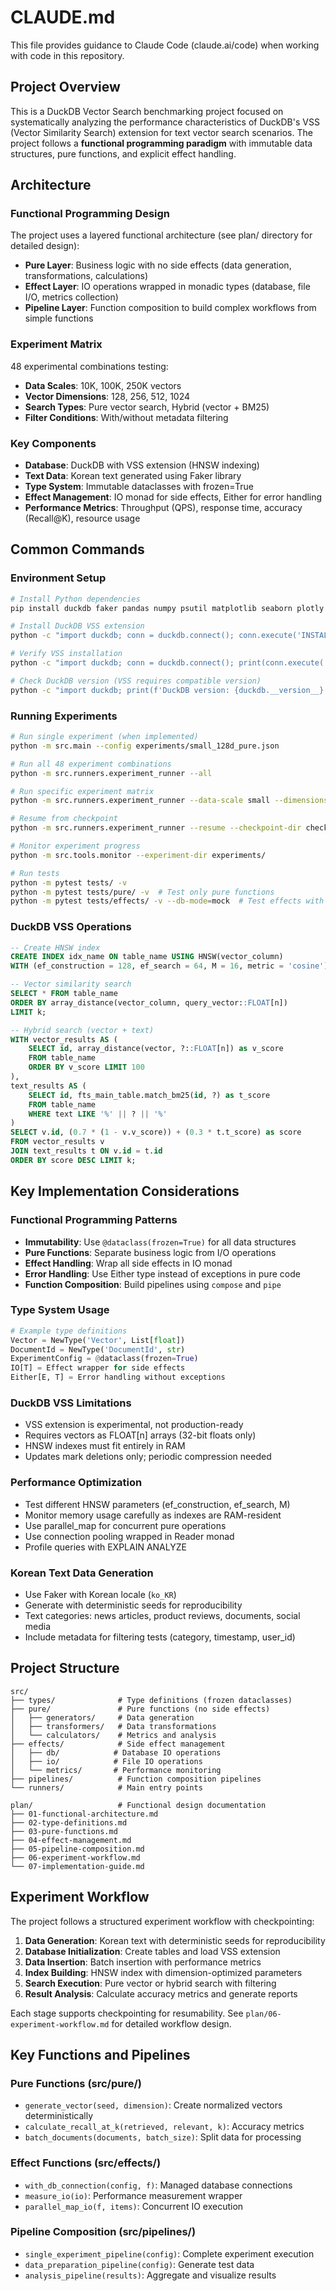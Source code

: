 # CLAUDE.md

This file provides guidance to Claude Code (claude.ai/code) when working with code in this repository.

## Project Overview

This is a DuckDB Vector Search benchmarking project focused on systematically analyzing the performance characteristics of DuckDB's VSS (Vector Similarity Search) extension for text vector search scenarios. The project follows a **functional programming paradigm** with immutable data structures, pure functions, and explicit effect handling.

## Architecture

### Functional Programming Design
The project uses a layered functional architecture (see plan/ directory for detailed design):
- **Pure Layer**: Business logic with no side effects (data generation, transformations, calculations)
- **Effect Layer**: IO operations wrapped in monadic types (database, file I/O, metrics collection)
- **Pipeline Layer**: Function composition to build complex workflows from simple functions

### Experiment Matrix
48 experimental combinations testing:
- **Data Scales**: 10K, 100K, 250K vectors
- **Vector Dimensions**: 128, 256, 512, 1024
- **Search Types**: Pure vector search, Hybrid (vector + BM25)
- **Filter Conditions**: With/without metadata filtering

### Key Components
- **Database**: DuckDB with VSS extension (HNSW indexing)
- **Text Data**: Korean text generated using Faker library
- **Type System**: Immutable dataclasses with frozen=True
- **Effect Management**: IO monad for side effects, Either for error handling
- **Performance Metrics**: Throughput (QPS), response time, accuracy (Recall@K), resource usage

## Common Commands

### Environment Setup
```bash
# Install Python dependencies
pip install duckdb faker pandas numpy psutil matplotlib seaborn plotly pyrsistent

# Install DuckDB VSS extension
python -c "import duckdb; conn = duckdb.connect(); conn.execute('INSTALL vss'); conn.execute('LOAD vss')"

# Verify VSS installation
python -c "import duckdb; conn = duckdb.connect(); print(conn.execute('SELECT * FROM duckdb_extensions() WHERE extension_name = \'vss\'').fetchall())"

# Check DuckDB version (VSS requires compatible version)
python -c "import duckdb; print(f'DuckDB version: {duckdb.__version__}')"
```

### Running Experiments
```bash
# Run single experiment (when implemented)
python -m src.main --config experiments/small_128d_pure.json

# Run all 48 experiment combinations
python -m src.runners.experiment_runner --all

# Run specific experiment matrix
python -m src.runners.experiment_runner --data-scale small --dimensions 128,256

# Resume from checkpoint
python -m src.runners.experiment_runner --resume --checkpoint-dir checkpoints/

# Monitor experiment progress
python -m src.tools.monitor --experiment-dir experiments/

# Run tests
python -m pytest tests/ -v
python -m pytest tests/pure/ -v  # Test only pure functions
python -m pytest tests/effects/ -v --db-mode=mock  # Test effects with mocks
```

### DuckDB VSS Operations
```sql
-- Create HNSW index
CREATE INDEX idx_name ON table_name USING HNSW(vector_column)
WITH (ef_construction = 128, ef_search = 64, M = 16, metric = 'cosine');

-- Vector similarity search
SELECT * FROM table_name
ORDER BY array_distance(vector_column, query_vector::FLOAT[n])
LIMIT k;

-- Hybrid search (vector + text)
WITH vector_results AS (
    SELECT id, array_distance(vector, ?::FLOAT[n]) as v_score
    FROM table_name
    ORDER BY v_score LIMIT 100
),
text_results AS (
    SELECT id, fts_main_table.match_bm25(id, ?) as t_score  
    FROM table_name
    WHERE text LIKE '%' || ? || '%'
)
SELECT v.id, (0.7 * (1 - v.v_score)) + (0.3 * t.t_score) as score
FROM vector_results v
JOIN text_results t ON v.id = t.id
ORDER BY score DESC LIMIT k;
```

## Key Implementation Considerations

### Functional Programming Patterns
- **Immutability**: Use `@dataclass(frozen=True)` for all data structures
- **Pure Functions**: Separate business logic from I/O operations
- **Effect Handling**: Wrap all side effects in IO monad
- **Error Handling**: Use Either type instead of exceptions in pure code
- **Function Composition**: Build pipelines using `compose` and `pipe`

### Type System Usage
```python
# Example type definitions
Vector = NewType('Vector', List[float])
DocumentId = NewType('DocumentId', str)
ExperimentConfig = @dataclass(frozen=True)
IO[T] = Effect wrapper for side effects
Either[E, T] = Error handling without exceptions
```

### DuckDB VSS Limitations
- VSS extension is experimental, not production-ready
- Requires vectors as FLOAT[n] arrays (32-bit floats only)
- HNSW indexes must fit entirely in RAM
- Updates mark deletions only; periodic compression needed

### Performance Optimization
- Test different HNSW parameters (ef_construction, ef_search, M)
- Monitor memory usage carefully as indexes are RAM-resident
- Use parallel_map for concurrent pure operations
- Use connection pooling wrapped in Reader monad
- Profile queries with EXPLAIN ANALYZE

### Korean Text Data Generation
- Use Faker with Korean locale (`ko_KR`)
- Generate with deterministic seeds for reproducibility
- Text categories: news articles, product reviews, documents, social media
- Include metadata for filtering tests (category, timestamp, user_id)

## Project Structure

```
src/
├── types/              # Type definitions (frozen dataclasses)
├── pure/               # Pure functions (no side effects)
│   ├── generators/     # Data generation
│   ├── transformers/   # Data transformations
│   └── calculators/    # Metrics and analysis
├── effects/            # Side effect management
│   ├── db/            # Database IO operations
│   ├── io/            # File IO operations
│   └── metrics/       # Performance monitoring
├── pipelines/          # Function composition pipelines
└── runners/            # Main entry points

plan/                   # Functional design documentation
├── 01-functional-architecture.md
├── 02-type-definitions.md
├── 03-pure-functions.md
├── 04-effect-management.md
├── 05-pipeline-composition.md
├── 06-experiment-workflow.md
└── 07-implementation-guide.md
```

## Experiment Workflow

The project follows a structured experiment workflow with checkpointing:

1. **Data Generation**: Korean text with deterministic seeds for reproducibility
2. **Database Initialization**: Create tables and load VSS extension
3. **Data Insertion**: Batch insertion with performance metrics
4. **Index Building**: HNSW index with dimension-optimized parameters
5. **Search Execution**: Pure vector or hybrid search with filtering
6. **Result Analysis**: Calculate accuracy metrics and generate reports

Each stage supports checkpointing for resumability. See `plan/06-experiment-workflow.md` for detailed workflow design.

## Key Functions and Pipelines

### Pure Functions (src/pure/)
- `generate_vector(seed, dimension)`: Create normalized vectors deterministically
- `calculate_recall_at_k(retrieved, relevant, k)`: Accuracy metrics
- `batch_documents(documents, batch_size)`: Split data for processing

### Effect Functions (src/effects/)
- `with_db_connection(config, f)`: Managed database connections
- `measure_io(io)`: Performance measurement wrapper
- `parallel_map_io(f, items)`: Concurrent IO execution

### Pipeline Composition (src/pipelines/)
- `single_experiment_pipeline(config)`: Complete experiment execution
- `data_preparation_pipeline(config)`: Generate test data
- `analysis_pipeline(results)`: Aggregate and visualize results
